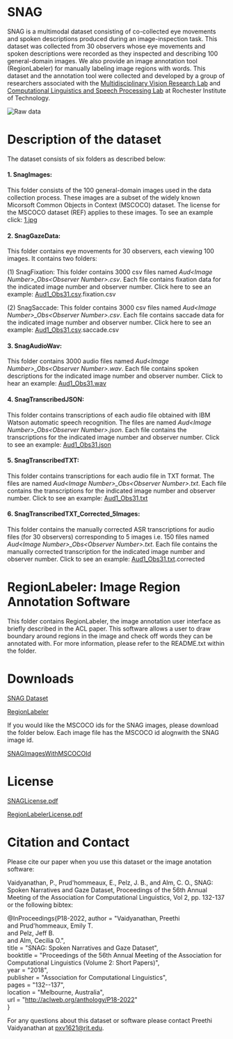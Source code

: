 # SNAG
SNAG is a multimodal dataset consisting of co-collected eye movements and spoken descriptions produced during an image-inspection task. This dataset was collected from 30 observers whose eye movements and spoken descriptions were recorded as they inspected and describing 100 general-domain images. We also provide an image annotation tool (RegionLabeler) for manually labeling image regions with words. This dataset and the annotation tool were collected and developed by a group of researchers associated with the [Multidisciplinary Vision Research Lab](http://mvrl.cis.rit.edu/) and [Computational Linguistics and Speech Processing Lab](https://www.rit.edu/clasp/) at Rochester Institute of Technology.

![Raw data](https://raw.githubusercontent.com/mvrl-clasp/SNAG/master/thesissnagrawdata.jpg)


# Description of the dataset
The dataset consists of six folders as described below:
#### 1. SnagImages: 
   This folder consists of the 100 general-domain images used in the data collection process. These images are a subset of the widely known Micorsoft Common Objects in Context (MSCOCO) dataset. The license for the MSCOCO dataset (REF) applies to these images. To see an example click: [1.jpg](https://drive.google.com/file/d/1XvpJmHR01N0qPkSRWpjguUBTEDBF14Ie/view?usp=sharing)

#### 2. SnagGazeData:
   This folder contains eye movements for 30 observers, each viewing 100 images. It contains two folders:
   
   (1) SnagFixation: This folder contains 3000 csv files named *Aud&lt;Image Number&gt;_Obs&lt;Observer Number&gt;.csv*. Each file contains fixation data for the indicated image number and observer number. Click here to see an example: [Aud1_Obs31.csv](https://drive.google.com/file/d/1J-yTCRIoXEXceBaj_PSTxO3gDOhivIiN/view?usp=sharing).fixation.csv
   
   (2) SnagSaccade: This folder contains 3000 csv files named *Aud&lt;Image Number&gt;_Obs&lt;Observer Number&gt;.csv*. Each file contains saccade data for the indicated image number and observer number. Click here to see an example: [Aud1_Obs31.csv](https://drive.google.com/file/d/1F9ILSbyidEMKAp8k4yqm7nXLrN9yrsAd/view?usp=sharing).saccade.csv

#### 3. SnagAudioWav:
   This folder contains 3000 audio files named *Aud&lt;Image Number&gt;_Obs&lt;Observer Number&gt;.wav*. Each file contains spoken descriptions for the indicated image number and observer number. Click to hear an example: [Aud1_Obs31.wav](https://drive.google.com/open?id=1PG-2vmm6laQmBJwly8kDjkbOy8dHsXJS)
   
#### 4. SnagTranscribedJSON:
   This folder contains transcriptions of each audio file obtained with IBM Watson automatic speech recognition. The files are named *Aud&lt;Image Number&gt;_Obs&lt;Observer Number&gt;.json*. Each file contains the transcriptions for the indicated image number and observer number. Click to see an example: [Aud1_Obs31.json](https://drive.google.com/file/d/1hEWgUPyS1UJfDXRGS_8hPLT_nVrsOw82/view?usp=sharing)
   
#### 5. SnagTranscribedTXT:
   This folder contains transcriptions for each audio file in TXT format. The files are named *Aud&lt;Image Number&gt;_Obs&lt;Observer Number&gt;.txt*. Each file contains the transcriptions for the indicated image number and observer number. Click to see an example: [Aud1_Obs31.txt](https://drive.google.com/file/d/17QTthofS5GtZsAjeIrc-YqYsJ0R7YL_H/view?usp=sharing)
  
#### 6. SnagTranscribedTXT_Corrected_5Images:
   This folder contains the manually corrected ASR transcriptions for audio files (for 30 observers) corresponding to 5 images i.e. 150 files named *Aud&lt;Image Number&gt;_Obs&lt;Observer Number&gt;.txt*. Each file contains the manually corrected transcription for the indicated image number and observer number. Click to see an example: [Aud1_Obs31.txt](https://drive.google.com/file/d/1FyVYpoDv77gyz1OzICRYsu95wIazL0EN/view?usp=sharing).corrected

# RegionLabeler: Image Region Annotation Software
This folder contains RegionLabeler, the image annotation user interface as briefly described in the ACL paper. This software allows a user to draw boundary around regions in the image and check off words they can be annotated with. For more information, please refer to the README.txt within the folder. 

# Downloads  
[SNAG Dataset](https://drive.google.com/open?id=1f7dg_VkpYikxzjnlNGuUrUrC4BCm2nDS)

[RegionLabeler](https://drive.google.com/open?id=1aqrJ0zx5kCqbjyVppK2bFYs7xw2RNHn6)

If you would like the MSCOCO ids for the SNAG images, please download the folder below. Each image file has the MSCOCO id alognwith the SNAG image id.

[SNAGImagesWithMSCOCOId](https://drive.google.com/file/d/1w3f7CG43gBFJKeZQ5ioqO0J9f9drjjKY/view?usp=sharing)

# License
[SNAGLicense.pdf](https://drive.google.com/file/d/1cwfBewJSUlUGwr_mEJzxqayz-FkhIT6h/view?usp=sharing)

[RegionLabelerLicense.pdf](https://drive.google.com/file/d/1LpmSMNu1s0S8U3-EcYB3ANvS9K0n2wHd/view?usp=sharing)

# Citation and Contact
Please cite our paper when you use this dataset or the image anotation software:

Vaidyanathan, P., Prud'hommeaux, E., Pelz, J. B., and Alm, C. O., SNAG: Spoken Narratives and Gaze Dataset, Proceedings of the 56th Annual Meeting of the Association for Computational Linguistics, Vol 2, pp. 132-137 or the following bibtex:

@InProceedings{P18-2022,
  author = 	"Vaidyanathan, Preethi  
		and Prud'hommeaux, Emily T.		
		and Pelz, Jeff B.		
		and Alm, Cecilia O.",		
  title = 	"SNAG: Spoken Narratives and Gaze Dataset",  
  booktitle = 	"Proceedings of the 56th Annual Meeting of the Association for Computational Linguistics (Volume 2: Short Papers)",  
  year = 	"2018",  
  publisher = 	"Association for Computational Linguistics",  
  pages = 	"132--137",  
  location = 	"Melbourne, Australia",  
  url = 	"http://aclweb.org/anthology/P18-2022"  
}


For any questions about this dataset or software please contact Preethi Vaidyanathan at pxv1621@rit.edu.
